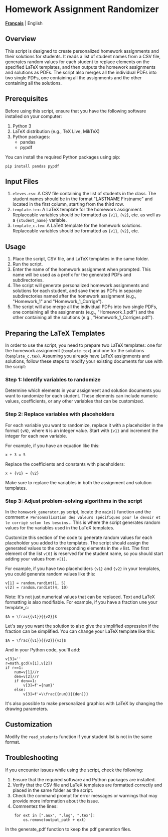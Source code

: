 # Homework Assignment Randomizer

[**Français**](https://github.com/fgadrat/Homework_Randomizer/README.md) |
English

## Overview
This script is designed to create personalized homework assignments and their solutions for students. It reads a list of student names from a CSV file, generates random values for each student to replace elements on the specified LaTeX templates, and then outputs the homework assignments and solutions as PDFs. The script also merges all the individual PDFs into two single PDFs, one containing all the assignments and the other containing all the solutions.

## Prerequisites
Before using this script, ensure that you have the following software installed on your computer:

1. Python 3
2. LaTeX distribution (e.g., TeX Live, MikTeX)
3. Python packages:
   - pandas
   - pypdf

You can install the required Python packages using pip:

```
pip install pandas pypdf
```

## Input Files
1. `eleves.csv`: A CSV file containing the list of students in the class. The student names should be in the format "LASTNAME Firstname" and located in the first column, starting from the third row.
2. `template.tex`: A LaTeX template for the homework assignment. Replaceable variables should be formatted as `{v1}`, `{v2}`, etc. as well as a `{student_name}` variable.
3. `template_c.tex`: A LaTeX template for the homework solutions. Replaceable variables should be formatted as `{v1}`, `{v2}`, etc.

## Usage
1. Place the script, CSV file, and LaTeX templates in the same folder.
2. Run the script.
3. Enter the name of the homework assignment when prompted. This name will be used as a prefix for the generated PDFs and subdirectories.
4. The script will generate personalized homework assignments and solutions for each student, and save them as PDFs in separate subdirectories named after the homework assignment (e.g., "Homework_1" and "Homework_1_Corrige").
5. The script will also merge all the individual PDFs into two single PDFs, one containing all the assignments (e.g., "Homework_1.pdf") and the other containing all the solutions (e.g., "Homework_1_Corriges.pdf").

## Preparing the LaTeX Templates

In order to use the script, you need to prepare two LaTeX templates: one for the homework assignment (`template.tex`) and one for the solutions (`template_c.tex`). Assuming you already have LaTeX assignments and solutions, follow these steps to modify your existing documents for use with the script:

### Step 1: Identify variables to randomize
Determine which elements in your assignment and solution documents you want to randomize for each student. These elements can include numeric values, coefficients, or any other variables that can be customized.

### Step 2: Replace variables with placeholders
For each variable you want to randomize, replace it with a placeholder in the format `{vN}`, where `N` is an integer value. Start with `{v1}` and increment the integer for each new variable.

For example, if you have an equation like this:

```
x + 3 = 5
```

Replace the coefficients and constants with placeholders:

```
x + {v1} = {v2}
```

Make sure to replace the variables in both the assignment and solution templates.

### Step 3: Adjust problem-solving algorithms in the script
In the `homework_generator.py` script, locate the `main()` function and the comment `# Personnalisation des valeurs spécifiques pour le devoir et le corrigé selon les besoins.`. This is where the script generates random values for the variables used in the LaTeX templates.

Customize this section of the code to generate random values for each placeholder you added to the templates. The script should assign the generated values to the corresponding elements in the `v` list. The first element of the list `v[0]` is reserved for the student name, so you should start adding your values from `v[1]`.

For example, if you have two placeholders `{v1}` and `{v2}` in your templates, you could generate random values like this:

```
v[1] = random.randint(1, 5)
v[2] = random.randint(4, 10)
```

Note: It's not just numerical values that can be replaced. Text and LaTeX formatting is also modifiable.
For example, if you have a fraction une your template_c:
```
$A = \frac{{v1}}{{v2}}$
```
Let's say you want the solution to also give the simplified expression if the fraction can be simplified. You can change your LaTeX template like this:
```
$A = \frac{{v1}}{{v2}}{v3}$
```
And in your Python code, you'll add:
```
v[3]=''
r=math.gcd(v[1],v[2])
if r==1:
	num=v[1]//r
	den=v[2]//r
	if den==1:
		v[3]=f'={num}'
	else:
		v[3]=f'=\\frac{{num}}{{den)}}
```
It's also possible to make personalized graphics with LaTeX by changing the drawing parameters.

## Customization
Modify the `read_students` function if your student list is not in the same format.

## Troubleshooting
If you encounter issues while using the script, check the following:

1. Ensure that the required software and Python packages are installed.
2. Verify that the CSV file and LaTeX templates are formatted correctly and placed in the same folder as the script.
3. Check the command prompt for error messages or warnings that may provide more information about the issue.
4. Commentez the lines:
```
	for ext in [".aux", ".log", ".tex"]:
		os.remove(output_path + ext)
```
In the generate_pdf function to keep the pdf generation files.
